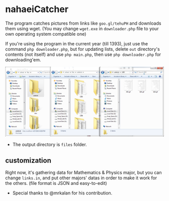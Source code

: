 # nahaeiCatcher 
The program catches pictures from links like `goo.gl/tehuPH` and downloads them using wget. (You may change `wget.exe` in `downloader.php` file to your own operating system compatible one)

If you're using the program in the current year (till 1393), just use the command `php downloader.php`, but for updating lists, delete `out` directory's contents (not itself) and use `php main.php`, then use `php downloader.php` for downloading'em.

![alt ExampleOutput](https://raw.githubusercontent.com/mtp1376/nahaeiCatcher/master/example.png)

- The output directory is `files` folder.

## customization
Right now, it's gathering data for Mathematics & Physics major, but you can change `links.in`, and put other majors' datas in order to make it work for the others. (file format is JSON and easy-to-edit)

* Special thanks to @mrkalan for his contribution.
